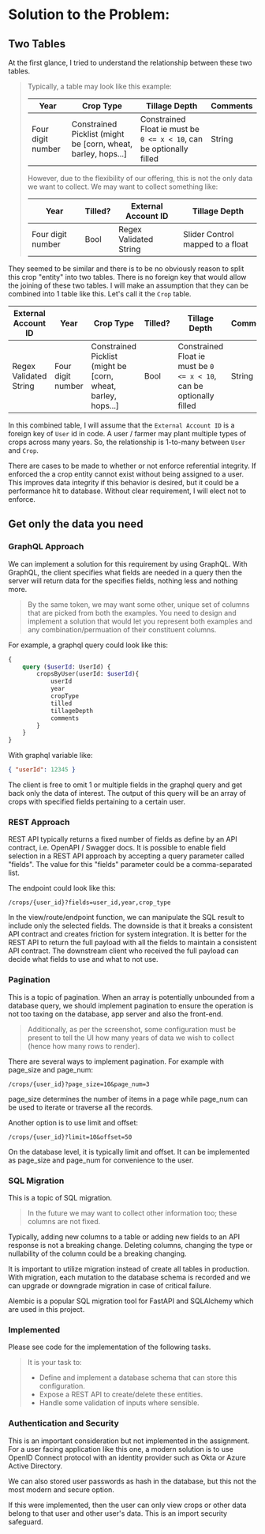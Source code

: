 # Solution to the Problem:

## Two Tables

At the first glance, I tried to understand the relationship between these two tables.

> Typically, a table may look like this example:
>
> | Year              | Crop Type                                                     | Tillage Depth                                                        | Comments |
> | ----------------- | ------------------------------------------------------------- | -------------------------------------------------------------------- | -------- |
> | Four digit number | Constrained Picklist (might be [corn, wheat, barley, hops...] | Constrained Float ie must be `0 <= x < 10`, can be optionally filled | String   |
>
> However, due to the flexibility of our offering, this is not the only data we want to collect. We may want to collect something like:
>
> | Year              | Tilled? | External Account ID    | Tillage Depth                    |
> | ----------------- | ------- | ---------------------- | -------------------------------- |
> | Four digit number | Bool    | Regex Validated String | Slider Control mapped to a float |

They seemed to be similar and there is to be no obviously reason to split this crop "entity" into two tables.
There is no foreign key that would allow the joining of these two tables.
I will make an assumption that they can be combined into 1 table like this. Let's call it the `Crop` table.

| External Account ID    | Year              | Crop Type                                                     | Tilled? | Tillage Depth                                                        | Comments |
| ---------------------- | ----------------- | ------------------------------------------------------------- | ------- | -------------------------------------------------------------------- | -------- |
| Regex Validated String | Four digit number | Constrained Picklist (might be [corn, wheat, barley, hops...] | Bool    | Constrained Float ie must be `0 <= x < 10`, can be optionally filled | String   |

In this combined table, I will assume that the `External Account ID` is a foreign key of `User` id in code.
A user / farmer may plant multiple types of crops across many years. So, the relationship is 1-to-many between `User` and `Crop`.

There are cases to be made to whether or not enforce referential integrity.
If enforced the a crop entity cannot exist without being assigned to a user.
This improves data integrity if this behavior is desired, but it could be a performance hit to database.
Without clear requirement, I will elect not to enforce.

## Get only the data you need

### GraphQL Approach

We can implement a solution for this requirement by using GraphQL. With GraphQL, the client specifies what fields are needed in a query then the server will return data for the specifies fields, nothing less and nothing more.

> By the same token, we may want some other, unique set of columns that are picked from both the examples. You need to design and implement a solution that would let you represent both examples and any combination/permuation of their constituent columns.

For example, a graphql query could look like this:

```graphql
{
    query ($userId: UserId) {
        cropsByUser(userId: $userId){
            userId
            year
            cropType
            tilled
            tillageDepth
            comments
        }
    }
}
```

With graphql variable like:

```json
{ "userId": 12345 }
```

The client is free to omit 1 or multiple fields in the graphql query and get back only the data of interest.
The output of this query will be an array of crops with specified fields pertaining to a certain user.

### REST Approach

REST API typically returns a fixed number of fields as define by an API contract, i.e. OpenAPI / Swagger docs.
It is possible to enable field selection in a REST API approach by accepting a query parameter called "fields".
The value for this "fields" parameter could be a comma-separated list.

The endpoint could look like this:

```
/crops/{user_id}?fields=user_id,year,crop_type
```

In the view/route/endpoint function, we can manipulate the SQL result to include only the selected fields.
The downside is that it breaks a consistent API contract and creates friction for system integration.
It is better for the REST API to return the full payload with all the fields to maintain a consistent API contract.
The downstream client who received the full payload can decide what fields to use and what to not use.

### Pagination

This is a topic of pagination. When an array is potentially unbounded from a database query, we should implement pagination to ensure the operation is not too taxing on the database, app server and also the front-end.

> Additionally, as per the screenshot, some configuration must be present to tell the UI how many years of data we wish to collect (hence how many rows to render).

There are several ways to implement pagination. For example with page_size and page_num:

```
/crops/{user_id}?page_size=10&page_num=3
```

page_size determines the number of items in a page while page_num can be used to iterate or traverse all the records.

Another option is to use limit and offset:

```
/crops/{user_id}?limit=10&offset=50
```

On the database level, it is typically limit and offset. It can be implemented as page_size and page_num for convenience to the user.

### SQL Migration

This is a topic of SQL migration.

> In the future we may want to collect other information too; these columns are not fixed.

Typically, adding new columns to a table or adding new fields to an API response is not a breaking change. Deleting columns, changing the type or nullability of the column could be a breaking changing.

It is important to utilize migration instead of create all tables in production.
With migration, each mutation to the database schema is recorded and we can upgrade or downgrade migration in case of critical failure.

Alembic is a popular SQL migration tool for FastAPI and SQLAlchemy which are used in this project.

### Implemented

Please see code for the implementation of the following tasks.

> It is your task to:
>
> - Define and implement a database schema that can store this configuration.
> - Expose a REST API to create/delete these entities.
> - Handle some validation of inputs where sensible.

### Authentication and Security

This is an important consideration but not implemented in the assignment.
For a user facing application like this one, a modern solution is to use OpenID Connect protocol with an identity provider such as Okta or Azure Active Directory.

We can also stored user passwords as hash in the database, but this not the most modern and secure option.

If this were implemented, then the user can only view crops or other data belong to that user and other user's data.
This is an import security safeguard.

